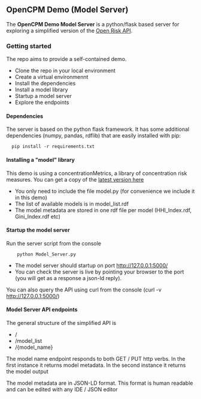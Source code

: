 ## OpenCPM Demo (Model Server)

The **OpenCPM Demo Model Server** is a python/flask based server for exploring a simplified version of the [Open Risk API](https://www.openriskmanagement.com/open-risk-api/).


### Getting started

The repo aims to provide a self-contained demo. 

- Clone the repo in your local environment
- Create a virtual environmennt
- Install the dependencies
- Install a model library
- Startup a model server
- Explore the endpoints

#### Dependencies

The server is based on the python flask framework. It has some additional dependencies (numpy, pandas, rdflib) that are easily installed with pip:

```shell
  pip install -r requirements.txt
```

#### Installing a "model" library

This demo is using a concentrationMetrics, a library of concentration risk measures. You can get a copy of the [latest version here](https://github.com/open-risk/concentrationMetrics)

* You only need to include the file model.py (for convenience we include it in this demo)
* The list of available models is in model_list.rdf
* The model metadata are stored in one rdf file per model (HHI_Index.rdf, Gini_Index.rdf etc)


#### Startup the model server
   	
Run the server script from the console

```shell
    python Model_Server.py
```

- The model server should startup on port http://127.0.0.1:5000/
- You can check the server is live by pointing your browser to the port (you will get as a response a json-ld reply). 
  
You can also query the API using curl from the console (curl -v http://127.0.0.1:5000/)

#### Model Server API endpoints

The general structure of the simplified API is

- /
- /model_list
- /{model_name}

The model name endpoint responds to both GET / PUT http verbs. In the first instance
it returns model metadata. In the second instance it returns the model output

The model metadata are in JSON-LD format. This format is human readable and can be edited with any IDE / JSON editor